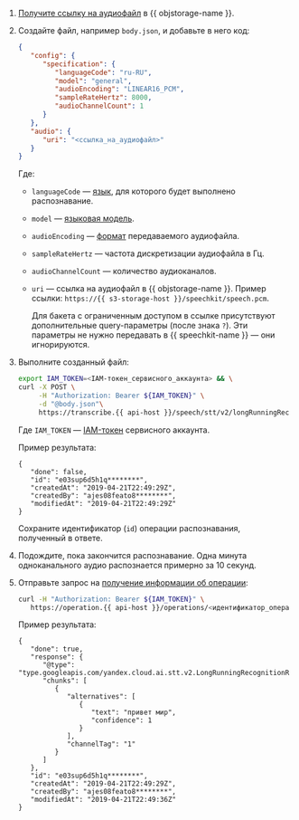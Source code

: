 1. [Получите ссылку на аудиофайл](../../storage/operations/objects/link-for-download.md) в {{ objstorage-name }}.
1. Создайте файл, например `body.json`, и добавьте в него код:

   ```json
   {
      "config": {
         "specification": {
            "languageCode": "ru-RU",
            "model": "general",
            "audioEncoding": "LINEAR16_PCM",
            "sampleRateHertz": 8000,
            "audioChannelCount": 1
         }
      },
      "audio": {
         "uri": "<ссылка_на_аудиофайл>"
      }
   }
   ```

   Где:

   * `languageCode` — [язык](../../speechkit/stt/models.md#languages), для которого будет выполнено распознавание.
   * `model` — [языковая модель](../../speechkit/stt/models.md#tags).
   * `audioEncoding` — [формат](../../speechkit/formats.md) передаваемого аудиофайла.
   * `sampleRateHertz` — частота дискретизации аудиофайла в Гц.
   * `audioChannelCount` — количество аудиоканалов.
   * `uri` — ссылка на аудиофайл в {{ objstorage-name }}. Пример ссылки: `https://{{ s3-storage-host }}/speechkit/speech.pcm`.

      Для бакета с ограниченным доступом в ссылке присутствуют дополнительные query-параметры (после знака `?`). Эти параметры не нужно передавать в {{ speechkit-name }} — они игнорируются.

1. Выполните созданный файл:

   ```bash
   export IAM_TOKEN=<IAM-токен_сервисного_аккаунта> && \
   curl -X POST \
        -H "Authorization: Bearer ${IAM_TOKEN}" \
        -d "@body.json"\
        https://transcribe.{{ api-host }}/speech/stt/v2/longRunningRecognize
   ```

   Где `IAM_TOKEN` — [IAM-токен](../../iam/concepts/authorization/iam-token.md) сервисного аккаунта.

   Пример результата:

   ```text
   {
      "done": false,
      "id": "e03sup6d5h1q********",
      "createdAt": "2019-04-21T22:49:29Z",
      "createdBy": "ajes08feato8********",
      "modifiedAt": "2019-04-21T22:49:29Z"
   }
   ```

   Сохраните идентификатор (`id`) операции распознавания, полученный в ответе.

1. Подождите, пока закончится распознавание. Одна минута одноканального аудио распознается примерно за 10 секунд.
1. Отправьте запрос на [получение информации об операции](../../api-design-guide/concepts/operation.md#monitoring):

   ```bash
   curl -H "Authorization: Bearer ${IAM_TOKEN}" \
      https://operation.{{ api-host }}/operations/<идентификатор_операции_распознавания>
   ```

   Пример результата:

   ```text
   {
      "done": true,
      "response": {
         "@type": "type.googleapis.com/yandex.cloud.ai.stt.v2.LongRunningRecognitionResponse",
         "chunks": [
            {
               "alternatives": [
                  {
                     "text": "привет мир",
                     "confidence": 1
                  }
               ],
               "channelTag": "1"
            }
         ]
      },
      "id": "e03sup6d5h1q********",
      "createdAt": "2019-04-21T22:49:29Z",
      "createdBy": "ajes08feato8********",
      "modifiedAt": "2019-04-21T22:49:36Z"
   }
   ```

